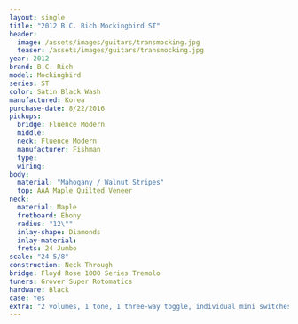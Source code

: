 ```yaml
---
layout: single
title: "2012 B.C. Rich Mockingbird ST"
header:
  image: /assets/images/guitars/transmocking.jpg
  teaser: /assets/images/guitars/transmocking.jpg
year: 2012
brand: B.C. Rich
model: Mockingbird
series: ST
color: Satin Black Wash
manufactured: Korea
purchase-date: 8/22/2016
pickups:
  bridge: Fluence Modern
  middle: 
  neck: Fluence Modern
  manufacturer: Fishman
  type: 
  wiring: 
body:
  material: "Mahogany / Walnut Stripes"
  top: AAA Maple Quilted Veneer
neck:
  material: Maple
  fretboard: Ebony
  radius: "12\""
  inlay-shape: Diamonds
  inlay-material: 
  frets: 24 Jumbo
scale: "24-5/8"
construction: Neck Through
bridge: Floyd Rose 1000 Series Tremolo
tuners: Grover Super Rotomatics
hardware: Black
case: Yes
extra: "2 volumes, 1 tone, 1 three-way toggle, individual mini switches for pickup coil tap and reverse phase, and one 5-position varitone tone filter (All passive)"
---
```



